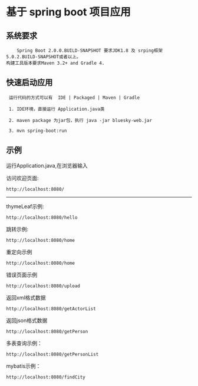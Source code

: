 基于 spring boot 项目应用
===
## 系统要求
  
        Spring Boot 2.0.0.BUILD-SNAPSHOT 要求JDK1.8 及 srping框架5.0.2.BUILD-SNAPSHOT或者以上。
    构建工具版本要求Maven 3.2+ and Gradle 4.
        
## 快速启动应用

     运行代码的方式可以有  IDE | Packaged | Maven | Gradle
     
     1. IDE环境，直接运行 Application.java类

     2. maven package 为jar包，执行 java -jar bluesky-web.jar
     
     3. mvn spring-boot:run
     
## 示例
运行Application.java,在浏览器输入

访问欢迎页面:
```
http://localhost:8080/
```
*************

thymeLeaf示例:
```
http://localhost:8080/hello
```

跳转示例:
```
http://localhost:8080/home
```
重定向示例

```
http://localhost:8080/home
```
错误页面示例
```
http://localhost:8080/upload
```

返回xml格式数据
```
http://localhost:8080/getActorList
```
返回json格式数据
```
http://localhost:8080/getPerson
```

多表查询示例：
```
http://localhost:8080/getPersonList
```
mybatis示例：
```
http://localhost:8080/findCity
```









     
     
     
     
     

